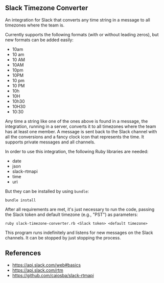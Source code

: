 ## Slack Timezone Converter

An integration for Slack that converts any time string in a message to all timezones where the team is.

Currently supports the following formats (with or without leading zeros), but new formats can be added easily:

* 10am
* 10 am
* 10 AM
* 10AM
* 10pm
* 10PM
* 10 pm
* 10 PM
* 10h
* 10H
* 10h30
* 10H30
* 10:30

Any time a string like one of the ones above is found in a message, the integration, running in a server, converts it to all timezones
where the team has at least one member. A message is sent back to the Slack channel with all the conversions and a fancy clock icon
that represents the time. It supports private messages and all channels.

In order to use this integration, the following Ruby libraries are needed:

* date
* json
* slack-rtmapi
* time
* uri

But they can be installed by using `bundle`:

`bundle install`

After all requirements are met, it's just necessary to run the code, passing the Slack token and default timezone (e.g., "PST")
as parameters:

`ruby slack-timezone-converter.rb <Slack token> <default timezone>`

This program runs indefinitely and listens for new messages on the Slack channels. It can be stopped by just stopping the process.

## References

* https://api.slack.com/web#basics
* https://api.slack.com/rtm
* https://github.com/caiosba/slack-rtmapi
